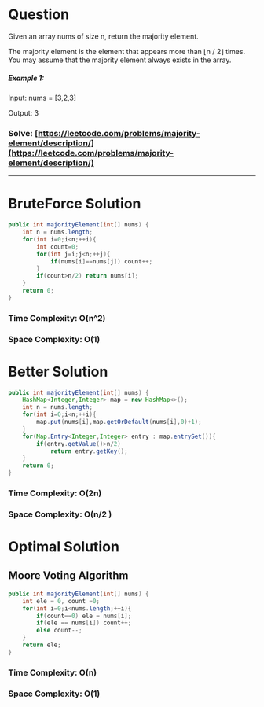 # Question

Given an array nums of size n, return the majority element.

The majority element is the element that appears more than ⌊n / 2⌋ times. You may assume that the majority element always exists in the array.

 

##### Example 1:

Input: nums = [3,2,3]

Output: 3


### Solve: [https://leetcode.com/problems/majority-element/description/](https://leetcode.com/problems/majority-element/description/)

***

# BruteForce Solution

``` java
public int majorityElement(int[] nums) {
    int n = nums.length;
    for(int i=0;i<n;++i){
        int count=0;
        for(int j=i;j<n;++j){
            if(nums[i]==nums[j]) count++;
        }
        if(count>n/2) return nums[i];
    }
    return 0;
}
```

### Time Complexity: O(n^2)
### Space Complexity: O(1)


# Better Solution

``` java
public int majorityElement(int[] nums) {
    HashMap<Integer,Integer> map = new HashMap<>();
    int n = nums.length;
    for(int i=0;i<n;++i){
        map.put(nums[i],map.getOrDefault(nums[i],0)+1);
    }
    for(Map.Entry<Integer,Integer> entry : map.entrySet()){
        if(entry.getValue()>n/2)
            return entry.getKey();
    }
    return 0;
}
```

### Time Complexity: O(2n)
### Space Complexity: O(n/2 )


# Optimal Solution

## Moore Voting Algorithm

``` java
public int majorityElement(int[] nums) {
    int ele = 0, count =0;
    for(int i=0;i<nums.length;++i){
        if(count==0) ele = nums[i];
        if(ele == nums[i]) count++;
        else count--;
    }
    return ele;
}
```

### Time Complexity: O(n)
### Space Complexity: O(1)